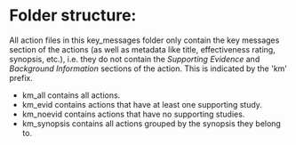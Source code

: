 # Folder structure:

All action files in this key_messages folder only contain the key messages section of the actions (as well as metadata like title, effectiveness rating, synopsis, etc.), i.e. they do not contain the _Supporting Evidence_ and _Background Information_ sections of the action. This is indicated by the 'km' prefix.

- km_all contains all actions.
- km_evid contains actions that have at least one supporting study.
- km_noevid contains actions that have no supporting studies.
- km_synopsis contains all actions grouped by the synopsis they belong to.
